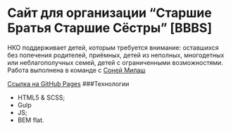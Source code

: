 # Сайт для организации “Старшие Братья Старшие Сёстры” [BBBS]

НКО поддерживает детей, которым требуется внимание: оставшихся без попечения родителей, приёмных, детей из неполных, многодетных или неблагополучных семей, детей с ограниченными возможностями.
Работа выполнена в команде с [Соней Милаш](https://github.com/SophieMilash)

[Ссылка на GitHub Pages](https://sophiemilash.github.io/bbbs-2/)
###Технологии
* HTML5 & SCSS;
* Gulp
* JS;
* BEM flat.
